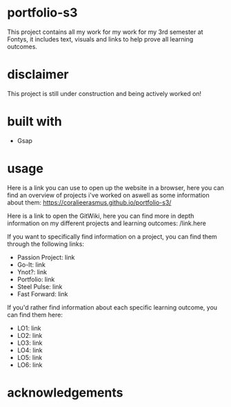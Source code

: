 # portfolio-s3
This project contains all my work for my work for my 3rd semester at Fontys, it includes  text, visuals and links to help prove all learning outcomes.

# disclaimer
This project is still under construction and being actively worked on!
 
 # built with
<ul>
<li>Gsap</li>
</ul>

# usage
Here is a link you can use to open up the website in a browser, here you can find an overview of projects i've worked on aswell as some information about them: https://coralieerasmus.github.io/portfolio-s3/

Here is a link to open the GitWiki, here you can find more in depth information on my different projects and learning outcomes: /link.here

If you want to specifically find information on a project, you can find them through the following links:
<ul>
<li>Passion Project: link</li>
<li>Go-It: link</li>
<li>Ynot?: link</li>
<li>Portfolio: link</li>
<li>Steel Pulse: link</li>
<li>Fast Forward: link</li>
</ul>

If you'd rather find information about each specific learning outcome, you can find them here:
<ul>
<li>LO1: link</li>
<li>LO2: link</li>
<li>LO3: link</li>
<li>LO4: link</li>
<li>LO5: link</li>
<li>LO6: link</li>
</ul>

# acknowledgements
